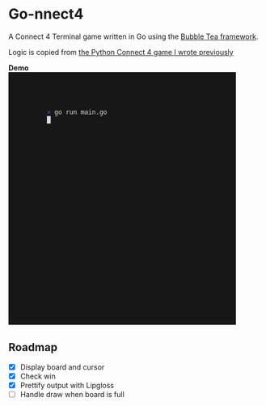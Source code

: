# Go-nnect4

A Connect 4 Terminal game written in Go using the [Bubble Tea framework](https://github.com/charmbracelet/bubbletea).

Logic is copied from [the Python Connect 4 game I wrote previously](../connect_4/)

**Demo**  
![demo-gif](./demo.gif)

## Roadmap

- [x] Display board and cursor
- [x] Check win
- [x] Prettify output with Lipgloss
- [ ] Handle draw when board is full
